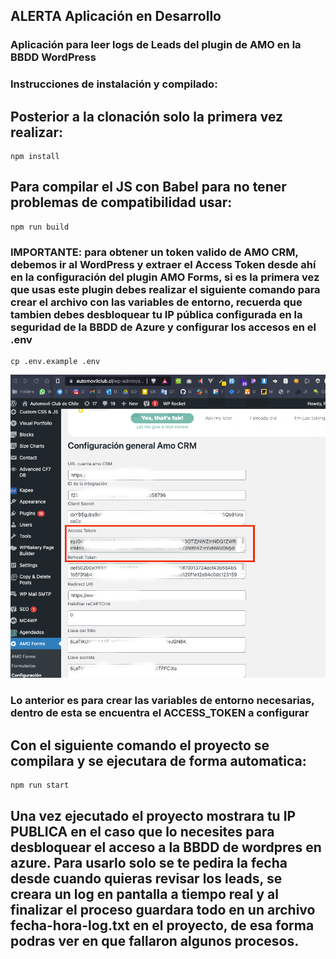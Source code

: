 ## ALERTA Aplicación en Desarrollo
### Aplicación para leer logs de Leads del plugin de AMO en la BBDD WordPress

### Instrucciones de instalación y compilado:

## Posterior a la clonación solo la primera vez realizar:
```
npm install
```

## Para compilar el JS con Babel para no tener problemas de compatibilidad usar:
```
npm run build
```

### IMPORTANTE: para obtener un token valido de AMO CRM, debemos ir al WordPress y extraer el Access Token desde ahí en la configuración del plugin AMO Forms, si es la primera vez que usas este plugin debes realizar el siguiente comando para crear el archivo con las variables de entorno, recuerda que tambien debes desbloquear tu IP pública configurada en la seguridad de la BBDD de Azure y configurar los accesos en el .env


```
cp .env.example .env
```
![img con el access token](./img/AMOForm1.png)

### Lo anterior es para crear las variables de entorno necesarias, dentro de esta se encuentra el ACCESS_TOKEN a configurar


## Con el siguiente comando el proyecto se compilara y se ejecutara de forma automatica:
```
npm run start
```

## Una vez ejecutado el proyecto mostrara tu IP PUBLICA en el caso que lo necesites para desbloquear el acceso a la BBDD de wordpres en azure. Para usarlo solo se te pedira la fecha desde cuando quieras revisar los leads, se creara un log en pantalla a tiempo real y al finalizar el proceso guardara todo en un archivo fecha-hora-log.txt en el proyecto, de esa forma podras ver en que fallaron algunos procesos.

